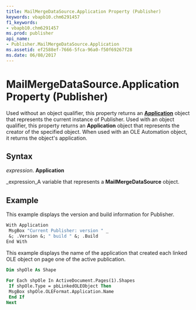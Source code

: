 ```yaml
---
title: MailMergeDataSource.Application Property (Publisher)
keywords: vbapb10.chm6291457
f1_keywords:
- vbapb10.chm6291457
ms.prod: publisher
api_name:
- Publisher.MailMergeDataSource.Application
ms.assetid: ef2588ef-7666-5fca-96a0-f50f69267f28
ms.date: 06/08/2017
---
```



# MailMergeDataSource.Application Property (Publisher)

Used without an object qualifier, this property returns an  **[Application](Publisher.Application.md)** object that represents the current instance of Publisher. Used with an object qualifier, this property returns an  **Application** object that represents the creator of the specified object. When used with an OLE Automation object, it returns the object's application.


## Syntax

 _expression_. **Application**

 _expression_A variable that represents a  **MailMergeDataSource** object.


## Example

This example displays the version and build information for Publisher.


```vb
With Application 
 MsgBox "Current Publisher: version " _ 
 &; .Version &; " build " &; .Build 
End With
```

This example displays the name of the application that created each linked OLE object on page one of the active publication.




```vb
Dim shpOle As Shape 
 
For Each shpOle In ActiveDocument.Pages(1).Shapes 
 If shpOle.Type = pbLinkedOLEObject Then 
 MsgBox shpOle.OLEFormat.Application.Name 
 End If 
Next
```


